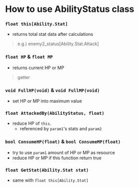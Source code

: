 # How to use AbilityStatus class
    
### `float this[Ability.Stat]`
- returns total stat data after calculations
> e.g.) enemy2_status[Ability.Stat.Attack]
    
### `float HP` & `float MP`
- returns current HP or MP
> getter
    
### `void FullHP(void)` & `void FullMP(void)`
- set HP or MP into maximum value
    
### `float AttackedBy(AbilityStatus, float)`
- reduce HP of `this`.
  - referenced by `param1`'s stats and `param2`    
    
### `bool ConsumeHP(float)` & `bool ConsumeMP(float)`
- try to use `param1` amount of HP or MP as resource
- reduce HP or MP if this function return true
    
### `float GetStat(Ability.Stat stat)`
- same with `float this[Ability.Stat]`
    